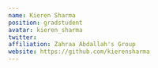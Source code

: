 ```yaml
---
name: Kieren Sharma
position: gradstudent 
avatar: kieren_sharma
twitter: 
affiliation: Zahraa Abdallah's Group
website: https://github.com/kierensharma
---
```

